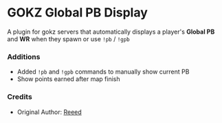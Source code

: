 # GOKZ Global PB Display

A plugin for gokz servers that automatically displays a player's **Global PB** and **WR** when they spawn or use `!pb` / `!gpb`

### Additions
- Added `!pb` and `!gpb` commands to manually show current PB
- Show points earned after map finish

### Credits

- Original Author: [Reeed](https://github.com/jonahbearde)  
